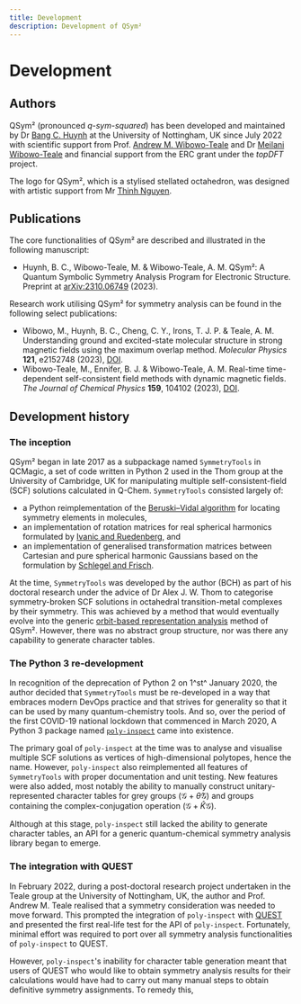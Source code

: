 ```yaml
---
title: Development
description: Development of QSym²
---
```


# Development

## Authors

QSym² (pronounced *q-sym-squared*) has been developed and maintained by Dr [Bang C. Huynh](https://orcid.org/0000-0002-5226-4054) at the University of Nottingham, UK since July 2022 with scientific support from Prof. [Andrew M. Wibowo-Teale](https://orcid.org/0000-0001-9617-1143) and Dr [Meilani Wibowo-Teale](https://orcid.org/0000-0003-2462-3328) and financial support from the ERC grant under the *topDFT* project.

The logo for QSym², which is a stylised stellated octahedron, was designed with artistic support from Mr [Thinh Nguyen](https://www.linkedin.com/in/thinh-nguyen-a38b7856/).

## Publications

The core functionalities of QSym² are described and illustrated in the following manuscript:

- Huynh, B. C., Wibowo-Teale, M. & Wibowo-Teale, A. M. QSym²: A Quantum Symbolic Symmetry Analysis Program for Electronic Structure. Preprint at [arXiv:2310.06749](http://arxiv.org/abs/2310.06749) (2023).

Research work utilising QSym² for symmetry analysis can be found in the following select publications:

- Wibowo, M., Huynh, B. C., Cheng, C. Y., Irons, T. J. P. & Teale, A. M. Understanding ground and excited-state molecular structure in strong magnetic fields using the maximum overlap method. *Molecular Physics* **121**, e2152748 (2023), [DOI](https://doi.org/10.1080/00268976.2022.2152748).
- Wibowo-Teale, M., Ennifer, B. J. & Wibowo-Teale, A. M. Real-time time-dependent self-consistent field methods with dynamic magnetic fields. *The Journal of Chemical Physics* **159**, 104102 (2023), [DOI](https://doi.org/10.1063/5.0160317).

## Development history

### The inception

QSym² began in late 2017 as a subpackage named `SymmetryTools` in QCMagic, a set of code written in Python 2 used in the Thom group at the University of Cambridge, UK for manipulating multiple self-consistent-field (SCF) solutions calculated in Q-Chem.
`SymmetryTools` consisted largely of:

- a Python reimplementation of the [Beruski&ndash;Vidal algorithm](http://doi.wiley.com/10.1002/jcc.23493) for locating symmetry elements in molecules,
- an implementation of rotation matrices for real spherical harmonics formulated by [Ivanic and Ruedenberg](https://pubs.acs.org/doi/10.1021/jp953350u), and
- an implementation of generalised transformation matrices between Cartesian and pure spherical harmonic Gaussians based on the formulation by [Schlegel and Frisch](http://doi.wiley.com/10.1002/qua.560540202).

At the time, `SymmetryTools` was developed by the author (BCH) as part of his doctoral research under the advice of Dr Alex J. W. Thom to categorise symmetry-broken SCF solutions in octahedral transition-metal complexes by their symmetry.
This was achieved by a method that would eventually evolve into the generic [orbit-based representation analysis](../methodologies/orbit-based-representation-analysis.md) method of QSym².
However, there was no abstract group structure, nor was there any capability to generate character tables.

### The Python 3 re-development

In recognition of the deprecation of Python 2 on 1^st^ January 2020, the author decided that `SymmetryTools` must be re-developed in a way that embraces modern DevOps practice and that strives for generality so that it can be used by many quantum-chemistry tools.
And so, over the period of the first COVID-19 national lockdown that commenced in March 2020, A Python 3 package named [`poly-inspect`](https://gitlab.com/bangconghuynh/poly-inspect) came into existence.

The primary goal of `poly-inspect` at the time was to analyse and visualise multiple SCF solutions as vertices of high-dimensional polytopes, hence the name.
However, `poly-inspect` also reimplemented all features of `SymmetryTools` with proper documentation and unit testing.
New features were also added, most notably the ability to manually construct unitary-represented character tables for grey groups ($\mathcal{G} + \hat{\theta} \mathcal{G}$) and groups containing the complex-conjugation operation ($\mathcal{G} + \hat{K} \mathcal{G}$).

Although at this stage, `poly-inspect` still lacked the ability to generate character tables, an API for a generic quantum-chemical symmetry analysis library began to emerge.

### The integration with QUEST

In February 2022, during a post-doctoral research project undertaken in the Teale group at the University of Nottingham, UK, the author and Prof. Andrew M. Teale realised that a symmetry consideration was needed to move forward.
This prompted the integration of `poly-inspect` with [QUEST](https://quest.codes/) and presented the first real-life test for the API of `poly-inspect`.
Fortunately, minimal effort was required to port over all symmetry analysis functionalities of `poly-inspect` to QUEST.

However, `poly-inspect`'s inability for character table generation meant that users of QUEST who would like to obtain symmetry analysis results for their calculations would have had to carry out many manual steps to obtain definitive symmetry assignments.
To remedy this, 
